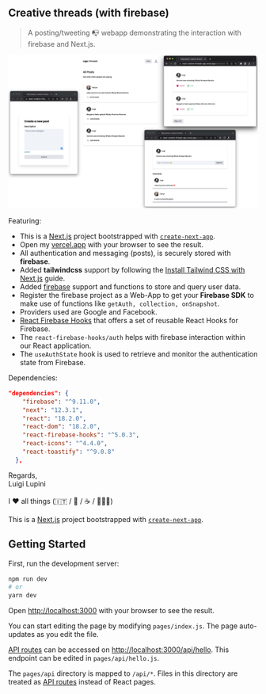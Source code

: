 ## Creative threads (with firebase)

> A posting/tweeting 📭 webapp demonstrating the interaction with firebase and Next.js.

![alt text](./capture.png)

Featuring:

- This is a [Next.js](https://nextjs.org/) project bootstrapped with [`create-next-app`](https://github.com/vercel/next.js/tree/canary/packages/create-next-app).
- Open my [vercel.app](https://react-creative-threads-app.vercel.app/) with your browser to see the result.
- All authentication and messaging (posts), is securely stored with **firebase**.
- Added **tailwindcss** support by following the [Install Tailwind CSS with Next.js](https://tailwindcss.com/docs/guides/nextjs) guide.
- Added [firebase](https://www.npmjs.com/package/firebase) support and functions to store and query user data.
- Register the firebase project as a Web-App to get your **Firebase SDK** to make use of functions like `getAuth, collection, onSnapshot`.
- Providers used are Google and Facebook.
- [React Firebase Hooks](https://www.npmjs.com/package/react-firebase-hooks) that offers a set of reusable React Hooks for Firebase.
- The `react-firebase-hooks/auth` helps with firebase interaction within our React application.
- The `useAuthState` hook is used to retrieve and monitor the authentication state from Firebase.

Dependencies:

```json
"dependencies": {
    "firebase": "^9.11.0",
    "next": "12.3.1",
    "react": "18.2.0",
    "react-dom": "18.2.0",
    "react-firebase-hooks": "^5.0.3",
    "react-icons": "^4.4.0",
    "react-toastify": "^9.0.8"
  },
```

Regards, <br />
Luigi Lupini <br />
<br />
I ❤️ all things (🇮🇹 / 🛵 / ☕️ / 👨‍👩‍👧)<br />

This is a [Next.js](https://nextjs.org/) project bootstrapped with [`create-next-app`](https://github.com/vercel/next.js/tree/canary/packages/create-next-app).

## Getting Started

First, run the development server:

```bash
npm run dev
# or
yarn dev
```

Open [http://localhost:3000](http://localhost:3000) with your browser to see the result.

You can start editing the page by modifying `pages/index.js`. The page auto-updates as you edit the file.

[API routes](https://nextjs.org/docs/api-routes/introduction) can be accessed on [http://localhost:3000/api/hello](http://localhost:3000/api/hello). This endpoint can be edited in `pages/api/hello.js`.

The `pages/api` directory is mapped to `/api/*`. Files in this directory are treated as [API routes](https://nextjs.org/docs/api-routes/introduction) instead of React pages.
